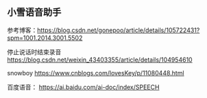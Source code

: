## 小雪语音助手

参考博客：https://blog.csdn.net/gonepoo/article/details/105722431?spm=1001.2014.3001.5502

停止说话时结束录音 https://blog.csdn.net/weixin_43403355/article/details/104954610

snowboy https://www.cnblogs.com/lovesKey/p/11080448.html

百度语音： https://ai.baidu.com/ai-doc/index/SPEECH